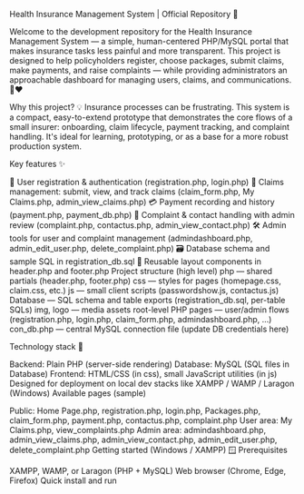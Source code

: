 Health Insurance Management System | Official Repository 🌟

Welcome to the development repository for the Health Insurance Management System — a simple, human-centered PHP/MySQL portal that makes insurance tasks less painful and more transparent. This project is designed to help policyholders register, choose packages, submit claims, make payments, and raise complaints — while providing administrators an approachable dashboard for managing users, claims, and communications. 💼❤️

Why this project? 💡
Insurance processes can be frustrating. This system is a compact, easy-to-extend prototype that demonstrates the core flows of a small insurer: onboarding, claim lifecycle, payment tracking, and complaint handling. It's ideal for learning, prototyping, or as a base for a more robust production system.

Key features ✨

🔐 User registration & authentication (registration.php, login.php)
🧾 Claims management: submit, view, and track claims (claim_form.php, My Claims.php, admin_view_claims.php)
💳 Payment recording and history (payment.php, payment_db.php)
📣 Complaint & contact handling with admin review (complaint.php, contactus.php, admin_view_contact.php)
🛠️ Admin tools for user and complaint management (admindashboard.php, admin_edit_user.php, delete_complaint.php)
🗃️ Database schema and sample SQL in registration_db.sql
🧩 Reusable layout components in header.php and footer.php
Project structure (high level)
 php — shared partials (header.php, footer.php)
 css — styles for pages (homepage.css, claim.css, etc.)
 js — small client scripts (passwordshow.js, contactus.js)
 Database — SQL schema and table exports (registration_db.sql, per-table SQLs)
 img, logo — media assets
 root-level PHP pages — user/admin flows (registration.php, login.php, claim_form.php, admindashboard.php, ...)
 con_db.php — central MySQL connection file (update DB credentials here)

Technology stack 🧭

Backend: Plain PHP (server-side rendering)
Database: MySQL (SQL files in Database)
Frontend: HTML/CSS (in css), small JavaScript utilities (in js)
Designed for deployment on local dev stacks like XAMPP / WAMP / Laragon (Windows)
Available pages (sample)

Public: Home Page.php, registration.php, login.php, Packages.php, claim_form.php, payment.php, contactus.php, complaint.php
User area: My Claims.php, view_complaints.php
Admin area: admindashboard.php, admin_view_claims.php, admin_view_contact.php, admin_edit_user.php, delete_complaint.php
Getting started (Windows / XAMPP) 🪟
Prerequisites

XAMPP, WAMP, or Laragon (PHP + MySQL)
Web browser (Chrome, Edge, Firefox)
Quick install and run
